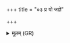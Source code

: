 +++
title = "०३ प्र यो जज्ञे"

+++
<details><summary>मूलम् (GR)</summary>

प्र यो जज्ञे विद्वाꣳ अस्य बन्धुं  
विश्वानि देवो जनिमा विवक्ति ।  
ब्रह्म ब्रह्मण उज् जभार मध्यान्  
नीचाद् उच्चा स्वधा अभि प्र तस्थौ ॥
</details>